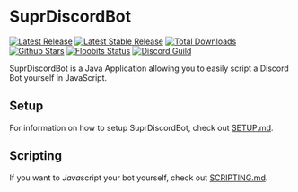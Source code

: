 # SuprDiscordBot

[![Latest Release](https://img.shields.io/github/release/timmyrs/SuprDiscordBot/all.svg?label=Latest)](https://github.com/timmyrs/SuprDiscordBot/releases)
[![Latest Stable Release](https://img.shields.io/github/release/timmyrs/SuprDiscordBot.svg?label=Stable)](https://github.com/timmyrs/SuprDiscordBot/releases)
[![Total Downloads](https://img.shields.io/github/downloads/timmyrs/SuprDiscordBot/latest/total.svg?label=Downloads)](https://github.com/timmyrs/SuprDiscordBot/releases)
[![Github Stars](https://img.shields.io/github/stars/timmyrs/SuprDiscordBot.svg?label=Stars)](https://github.com/timmyrs/SuprDiscordBot/stargazers)
[![Floobits Status](https://floobits.com/timmyRS/SuprDiscordBot.svg)](https://floobits.com/timmyRS/SuprDiscordBot/redirect)
[![Discord Guild](https://discordapp.com/api/guilds/208658782966906880/embed.png)](https://discord.timmyrs.de)

SuprDiscordBot is a Java Application allowing you to easily script a Discord Bot yourself in JavaScript.

## Setup

For information on how to setup SuprDiscordBot, check out [SETUP.md](https://github.com/timmyrs/SuprDiscordBot/blob/master/SETUP.md).

## Scripting

If you want to *Java*script your bot yourself, check out [SCRIPTING.md](https://github.com/timmyrs/SuprDiscordBot/blob/master/SCRIPTING.md).
